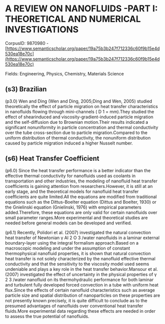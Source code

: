 # A REVIEW ON NANOFLUIDS -PART I: THEORETICAL AND NUMERICAL INVESTIGATIONS

CorpusID: 9870980 - [https://www.semanticscholar.org/paper/19a75b3b247f712336c60f9b15e4d530ea18e70c](https://www.semanticscholar.org/paper/19a75b3b247f712336c60f9b15e4d530ea18e70c)

Fields: Engineering, Physics, Chemistry, Materials Science

## (s3) Brazilian
(p3.0) Wen and Ding (Wen and Ding, 2005;Ding and Wen, 2005) studied theoretically the effect of particle migration on heat transfer characteristics in nanofluids flowing through mini-channels ( D 1 = mm).They studied the effect of shearinduced and viscosity-gradient-induced particle migration and the self-diffusion due to Brownian motion.Their results indicated a significant nonuniformity in particle concentration and thermal conductivity over the tube cross-section due to particle migration.Compared to the uniform distribution of thermal conductivity, the nonuniform distribution caused by particle migration induced a higher Nusselt number.
## (s6) Heat Transfer Coefficient
(p6.0) Since the heat transfer performance is a better indicator than the effective thermal conductivity for nanofluids used as coolants in transportation and other industries, the modeling of nanofluid heat transfer coefficients is gaining attention from researchers.However, it is still at an early stage, and the theoretical models for nanofluid heat transfer coefficients are quite limited.All the equations are modified from traditional equations such as the Dittus-Boelter equation (Dittus and Boelter, 1930) or the Gnielinski equation (Gnielinski, 1976) with empirical parameters added.Therefore, these equations are only valid for certain nanofluids over small parameter ranges.More experimental and theoretical studies are needed before general models can be developed and verified.

(p6.1) Recently, Polidori et al. (2007) investigated the natural convection heat transfer of Newtonian γ Al 2 O 3 /water nanofluids in a laminar external boundary-layer using the integral formalism approach.Based on a macroscopic modeling and under the assumption of constant thermophysical nanofluid properties, it is shown that natural convection heat transfer is not solely characterized by the nanofluid effective thermal conductivity and that the sensitivity to the viscosity model used seems undeniable and plays a key role in the heat transfer behavior.Mansour et al. (2007) investigated the effect of uncertainty in the physical properties of γ 2 3 /water nanofluid on its thermohydraulic performance for both laminar and turbulent fully developed forced convection in a tube with uniform heat flux.Since the effects of certain nanofluid characteristics such as average particle size and spatial distribution of nanoparticles on these properties are not presently known precisely, it is quite difficult to conclude as to the presumed advantages of nanofluids over conventional heat transfer fluids.More experimental data regarding these effects are needed in order to assess the true potential of nanofluids.
